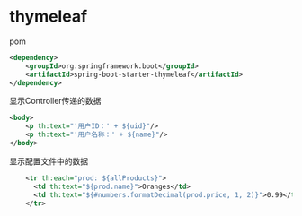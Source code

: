 # thymeleaf

pom
```xml
<dependency>
    <groupId>org.springframework.boot</groupId>
    <artifactId>spring-boot-starter-thymeleaf</artifactId>
</dependency>
```

显示Controller传递的数据
```xml
<body>
    <p th:text="'用户ID：' + ${uid}"/>
    <p th:text="'用户名称：' + ${name}"/>
</body>
```

显示配置文件中的数据
```xml
    <tr th:each="prod: ${allProducts}">
      <td th:text="${prod.name}">Oranges</td>
      <td th:text="${#numbers.formatDecimal(prod.price, 1, 2)}">0.99</td>
    </tr>
```